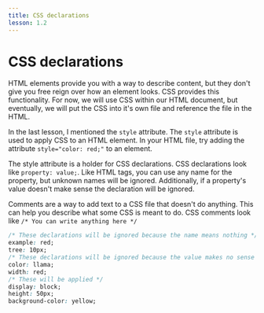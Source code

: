 ```yaml
---
title: CSS declarations
lesson: 1.2
---
```


# CSS declarations

HTML elements provide you with a way to describe content, but they don't give you free reign over how an element looks. CSS provides this functionality. For now, we will use CSS within our HTML document, but eventually, we will put the CSS into it's own file and reference the file in the HTML.

In the last lesson, I mentioned the `style` attribute. The `style` attribute is used to apply CSS to an HTML element. In your HTML file, try adding the attribute `style="color: red;"` to an element.

The style attribute is a holder for CSS declarations. CSS declarations look like `property: value;`. Like HTML tags, you can use any name for the property, but unknown names will be ignored. Additionally, if a property's value doesn't make sense the declaration will be ignored.

Comments are a way to add text to a CSS file that doesn't do anything. This can help you describe what some CSS is meant to do. CSS comments look like `/* You can write anything here */`

```css
/* These declarations will be ignored because the name means nothing */
example: red;
tree: 10px;
/* These declarations will be ignored because the value makes no sense */
color: llama;
width: red;
/* These will be applied */
display: block;
height: 50px;
background-color: yellow;
```
